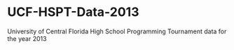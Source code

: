 # UCF-HSPT-Data-2013
University of Central Florida High School Programming Tournament data for the year 2013
